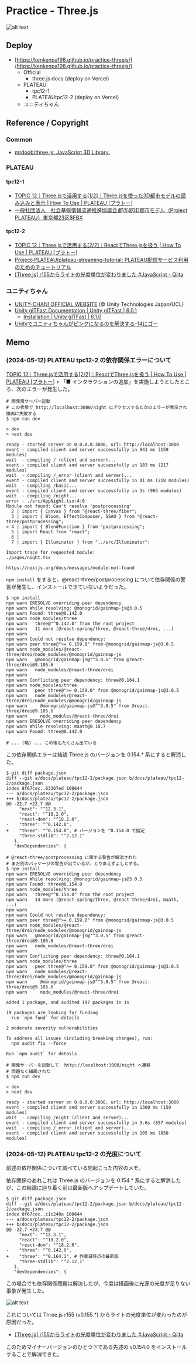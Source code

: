 # Practice - Three.js

![alt text](images/plateu-tpc12-2-night.png)

## Deploy

- [https://kenkenpa198.github.io/practice-threejs/](https://kenkenpa198.github.io/practice-threejs/)
  - Official
    - three.js docs (deploy on Vercel)
  - PLATEAU
    - tpc12-1
    - PLATEAUtpc12-2 (deploy on Vercel)
  - ユニティちゃん

## Reference / Copyright

### Common

- [mrdoob/three.js: JavaScript 3D Library.](https://github.com/mrdoob/three.js/)

### PLATEAU

#### tpc12-1

- [TOPIC 12｜Three.jsで活用する\[1/2\]｜Three.jsを使った3D都市モデルの読み込みと表示 \| How To Use \| PLATEAU \[プラトー\]](https://www.mlit.go.jp/plateau/learning/tpc12-1/)
- [一般社団法人　社会基盤情報流通推進協議会$都市局$3D都市モデル（Project PLATEAU）東京都23区$FBX](https://www.geospatial.jp/ckan/dataset/plateau-tokyo23ku/resource/04a3109d-9392-42e9-95d2-e04bda7a8d42)

#### tpc12-2

- [TOPIC 12｜Three.jsで活用する\[2/2\]｜ReactでThree.jsを扱う \| How To Use \| PLATEAU \[プラトー\]](https://www.mlit.go.jp/plateau/learning/tpc12-2/)
- [Project-PLATEAU/plateau-streaming-tutorial: PLATEAU配信サービス利用のためのチュートリアル](https://github.com/Project-PLATEAU/plateau-streaming-tutorial)
- [\[Three.js\] r155からライトの光度単位が変わりました \#JavaScript - Qiita](https://qiita.com/masato_makino/items/0de9657633e44e91494a)

### ユニティちゃん

- [UNITY-CHAN! OFFICIAL WEBSITE](https://unity-chan.com/) (© Unity Technologies Japan/UCL)
- [Unity glTFast Documentation \| Unity glTFast \| 6.0.1](https://docs.unity3d.com/Packages/com.unity.cloud.gltfast@6.0/manual/index.html)
    - [Installation \| Unity glTFast \| 6.1.0](https://docs.unity3d.com/Packages/com.unity.cloud.gltfast@6.1/manual/installation.html)
- [Unityでユニティちゃんがピンクになるのを解決する-14にゴー](https://blog.14nigo.net/2023/03/fixpinkunitychan.html)

## Memo

### (2024-05-12) PLATEAU tpc12-2 の依存関係エラーについて

[TOPIC 12｜Three.jsで活用する\[2/2\]｜ReactでThree.jsを扱う \| How To Use \| PLATEAU \[プラトー\]](https://www.mlit.go.jp/plateau/learning/tpc12-2/) > 「■ インタラクションの追加」を実施しようとしたところ、次のエラーが発生した。

```shell
# 開発用サーバー起動
# この状態で http://localhost:3000/night にアクセスすると次のエラーが表示され描画に失敗する
$ npm run dev

> dev
> next dev

ready - started server on 0.0.0.0:3000, url: http://localhost:3000
event - compiled client and server successfully in 941 ms (159 modules)
wait  - compiling / (client and server)...
event - compiled client and server successfully in 183 ms (217 modules)
wait  - compiling /_error (client and server)...
event - compiled client and server successfully in 41 ms (218 modules)
wait  - compiling /basic...
event - compiled client and server successfully in 3s (905 modules)
wait  - compiling /night...
error - ./src/AppNight.tsx:4:0
Module not found: Can't resolve 'postprocessing'
  2 | import { Canvas } from "@react-three/fiber";
  3 | import { Bloom, EffectComposer, SSAO } from "@react-three/postprocessing";
> 4 | import { BlendFunction } from "postprocessing";
  5 | import React from "react";
  6 |
  7 | import { Illuminator } from "../src/Illuminator";

Import trace for requested module:
./pages/night.tsx

https://nextjs.org/docs/messages/module-not-found
```

`npm install` をすると、@react-three/postprocessing について依存関係の警告が発生し、インストールできていないようだった。

```shell
$ npm install
npm warn ERESOLVE overriding peer dependency
npm warn While resolving: @monogrid/gainmap-js@3.0.5
npm warn Found: three@0.142.0
npm warn node_modules/three
npm warn   three@"^0.142.0" from the root project
npm warn   11 more (@react-spring/three, @react-three/drei, ...)
npm warn
npm warn Could not resolve dependency:
npm warn peer three@">= 0.159.0" from @monogrid/gainmap-js@3.0.5
npm warn node_modules/@react-three/drei/node_modules/@monogrid/gainmap-js
npm warn   @monogrid/gainmap-js@"^3.0.5" from @react-three/drei@9.105.6
npm warn   node_modules/@react-three/drei
npm warn
npm warn Conflicting peer dependency: three@0.164.1
npm warn node_modules/three
npm warn   peer three@">= 0.159.0" from @monogrid/gainmap-js@3.0.5
npm warn   node_modules/@react-three/drei/node_modules/@monogrid/gainmap-js
npm warn     @monogrid/gainmap-js@"^3.0.5" from @react-three/drei@9.105.6
npm warn     node_modules/@react-three/drei
npm warn ERESOLVE overriding peer dependency
npm warn While resolving: maath@0.10.7
npm warn Found: three@0.142.0

# ... (略) ... この後もたくさん出ている
```

この依存関係エラーは結論 Three.js のバージョンを 0.154.* 系にすると解消した。

```shell
$ git diff package.json
diff --git a/docs/plateau/tpc12-2/package.json b/docs/plateau/tpc12-2/package.json
index 8f67cec..63367ed 100644
--- a/docs/plateau/tpc12-2/package.json
+++ b/docs/plateau/tpc12-2/package.json
@@ -22,7 +22,7 @@
     "next": "^12.3.1",
     "react": "^18.2.0",
     "react-dom": "^18.2.0",
-    "three": "^0.142.0",
+    "three": "^0.154.0", # バージョンを ^0.154.0 で指定
     "three-stdlib": "^2.12.1"
   },
   "devDependencies": {

# @react-three/postprocessing に関する警告が解消された
# まだ別のパッケージの警告が出ているが、とりあえずよしとする。
$ npm install
npm warn ERESOLVE overriding peer dependency
npm warn While resolving: @monogrid/gainmap-js@3.0.5
npm warn Found: three@0.154.0
npm warn node_modules/three
npm warn   three@"^0.154.0" from the root project
npm warn   14 more (@react-spring/three, @react-three/drei, maath, ...)
npm warn
npm warn Could not resolve dependency:
npm warn peer three@">= 0.159.0" from @monogrid/gainmap-js@3.0.5
npm warn node_modules/@react-three/drei/node_modules/@monogrid/gainmap-js
npm warn   @monogrid/gainmap-js@"^3.0.5" from @react-three/drei@9.105.6
npm warn   node_modules/@react-three/drei
npm warn
npm warn Conflicting peer dependency: three@0.164.1
npm warn node_modules/three
npm warn   peer three@">= 0.159.0" from @monogrid/gainmap-js@3.0.5
npm warn   node_modules/@react-three/drei/node_modules/@monogrid/gainmap-js
npm warn     @monogrid/gainmap-js@"^3.0.5" from @react-three/drei@9.105.6
npm warn     node_modules/@react-three/drei

added 1 package, and audited 197 packages in 1s

19 packages are looking for funding
  run `npm fund` for details

2 moderate severity vulnerabilities

To address all issues (including breaking changes), run:
  npm audit fix --force

Run `npm audit` for details.

# 開発サーバーを起動して  http://localhost:3000/night へ遷移
# 問題なく描画された
$ npm run dev

> dev
> next dev

ready - started server on 0.0.0.0:3000, url: http://localhost:3000
event - compiled client and server successfully in 1360 ms (159 modules)
wait  - compiling /night (client and server)...
event - compiled client and server successfully in 3.6s (857 modules)
wait  - compiling /_error (client and server)...
event - compiled client and server successfully in 105 ms (858 modules)
```

### (2024-05-12) PLATEAU tpc12-2 の光度について

前述の依存関係について調べている間起こった内容のメモ。

依存関係のあれこれは Three.js のバージョンを 0.154.* 系にすると解消したが、この結論に辿り着く前は最新版へアップデートしていた。

```shell
$ git diff package.json
diff --git a/docs/plateau/tpc12-2/package.json b/docs/plateau/tpc12-2/package.json
index 8f67cec..c1c240a 100644
--- a/docs/plateau/tpc12-2/package.json
+++ b/docs/plateau/tpc12-2/package.json
@@ -22,7 +22,7 @@
     "next": "^12.3.1",
     "react": "^18.2.0",
     "react-dom": "^18.2.0",
-    "three": "^0.142.0",
+    "three": "^0.164.1", # 作業日時点の最新版
     "three-stdlib": "^2.12.1"
   },
   "devDependencies": {
```

この場合でも依存関係問題は解決したが、今度は描画後に光源の光度が足りない事象が発生した。

![alt text](images/plateu-tpc12-2-night-bad.png)

これについては Three.js r155 (v0.155.*) からライトの光度単位が変わったのが原因だった。

- [\[Three.js\] r155からライトの光度単位が変わりました \#JavaScript - Qiita](https://qiita.com/masato_makino/items/0de9657633e44e91494a)

このためマイナーバージョンのひとつ下である先述の v0.154.0 をインストールすることで解消できた。
